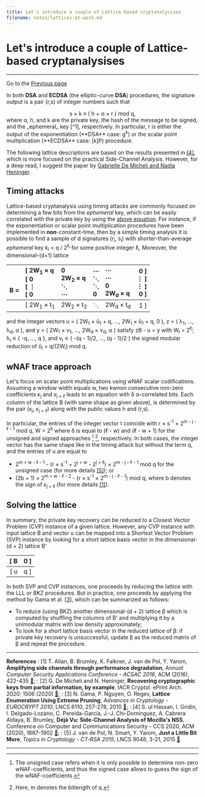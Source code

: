 ```yaml
---
title: Let's introduce a couple of Lattice-based cryptanalysises
filename: notes/lattices-at-work.md
---
```


# Let's introduce a couple of Lattice-based cryptanalysises

---

Go to the [Previous page](../notes.md)

In both **DSA** and **ECDSA** (the elliptic-curve **DSA**) procedures, the signature output is a pair (r,s) of integer numbers such that
<center><a id="signature-rs"></a> s &#xd7; k &#x2261; &#x28; h + &#x3B1; &#xd7; r &#x29; mod q,</center>
where &#x3B1;, h, and k are the private key, the hash of the message to be signed, and the _ephemeral_ key [^1], respectively. In particular, r is either the output of the exponentiation (**DSA** case: g<sup>k</sup>) or the scalar point multiplication (**ECDSA** case: &#x5b;k&#x5d;P) procedure.

The following lattice descriptions are based on the results presented in [&#x5b;4&#x5d;](#DEJAVU20), which is more focused on the practical Side-Channel Analysis. However, for a deep read, I suggest the paper by [Gabrielle De Micheli and Nadia Heninger](#MH20).

## Timing attacks

Lattice-based cryptanalysis using timing attacks are commonly focused on determining a few bits from the _ephemeral_ key, which can be easily correlated with the private key by using the [above equation](#signature-rs). For instance, if the exponentiation or scalar point multiplication procedures have been implemented in _**non**_-constant-time, then by a simple timing analysis it is possible to find a sample of d signatures (r<sub>i</sub>, s<sub>i</sub>) with shorter-than-average _ephemeral_ key k<sub>i</sub> &#x3c; q / 2<sup>&#x2113;<sub>i</sub></sup> for some positive integer &#x2113;<sub>i</sub>. Moreover, the dimensional-(d+1) lattice

| <br/><br/>B =<br/> | &#x5b; 2W<sub>1</sub> &#xd7; q <br/>&#x5b; 0 <br/>&#x5b; &#x22EE; <br/>&#x5b; 0 | 0 <br/>2W<sub>2</sub> &#xd7; q <br/>&#x22F1; <br/>&#x22EF; | &#x22EF; <br/>&#x22F1; <br/>&#x22F1; <br/>0 | &#x22EF; <br/>&#x22EF; <br/>0  <br/>2W<sub>d</sub> &#xd7; q | 0 &#x5d; <br/>&#x22EE; &#x5d; <br/>&#x22EE; &#x5d; <br/>0 &#x5d; |
| ---: | :---                   | :---           | :---    | :---    | ---:       |
|     | &#x5b; 2W<sub>1</sub> &#xd7; t<sub>1</sub> | 2W<sub>2</sub> &#xd7; t<sub>2</sub> | &#x22F1; | 2W<sub>d</sub> &#xd7; t<sub>d</sub> | 1 &#x5d;    |

and the integer vectors u = &#x28; 2W<sub>1</sub> &#xd7; &ucirc;<sub>1</sub> + q, &#x2026;, 2W<sub>1</sub> &#xd7; &ucirc;<sub>1</sub> + q, 0  &#x29;, z = &#x28; &#x03BB;<sub>1</sub>, &#x2026;, &#x03BB;<sub>d</sub>, &#x3B1; &#x29;, and y = &#x28; 2W<sub>1</sub> &#xd7; &#x03BD;<sub>1</sub>, &#x2026;, 2W<sub>d</sub> &#xd7; &#x03BD;<sub>d</sub>, &#x3B1; &#x29; satisfy zB - u = y with  W<sub>i</sub> = 2<sup>&#x2113;<sub>i</sub></sup>, &#x03BB;<sub>i</sub> &#x220A; &#x7b; -q, &#x2026;, q &#x7d;, and &#x03BD;<sub>i</sub> &#x220A; &#x7b; -(q - 1)/2, &#x2026;, (q - 1)/2 &#x7d; the signed modular reduction of &ucirc;<sub>i</sub> + q/(2W<sub>i</sub>) mod q.

## wNAF trace approach

Let's focus on scalar point multiplications using wNAF scalar codifications. Assuming a window width equals w, two kwnon consecutive non-zero coefficients &#x03BA;<sub>j</sub> and &#x03BA;<sub>j + &#x2113;</sub> leads to an equation with &#x03B4; &#x3B1;-correlated bits. Each column of the lattice B (with same shape as given above), is determined by the pair (&#x03BA;<sub>j</sub>, &#x03BA;<sub>j + &#x2113;</sub>) along with the public values h and (r,s). 

In particular, the entries of the integer vector t coincide with r &#xd7; s<sup>-1</sup> &#xd7; 2<sup>m - j - &#x2113; - 1</sup> mod q, W = 2<sup>&#x03B4;</sup> where &#x03B4; is equal to (&#x2113; - w) and (&#x2113; - w + 1) for the unsigned and signed approaches [^2] [^3], respectively. In both cases, the integer vector has the same shape like in the timing attack but  without the term q, and the entries of u are equal to

- 2<sup>m + w - &#x2113; - 1</sup> - (r &#xd7; s<sup>-1</sup> + 2<sup>j + w</sup> - 2<sup>j + &#x2113;</sup>) &#xd7; 2<sup>m - j - &#x2113; - 1</sup> mod q for the unsigned case (for more details [&#x5b;5&#x5d;](#PSY15)); or
- (2b + 1) &#xd7; 2<sup>m + w - &#x2113; - 2</sup> - (r &#xd7; s<sup>-1</sup> &#xd7; 2<sup>m - j - &#x2113; - 1</sup>) mod q, where b denotes the sign of &#x03BA;<sub>j + &#x2113;</sub> (for more details [&#x5b;1&#x5d;](#ABFPY16)).


## Solving the lattice

In summary, the private key recovery can be reduced to a Closest Vector Problem (CVP) instance of a given lattice. However, any CVP instance with input lattice B and vector u can be mapped into a Shortest Vector Problem (SVP) instance by looking for a short lattice basis vector in the dimensional-(d + 2) lattice B'

| &#x5b; B | 0 &#x5d; |
| ---:     | :---     |
| &#x5b; u | q &#x5d; |

In both SVP and CVP instances, one proceeds by reducing the lattice with the LLL or BKZ procedures. But in practice, one proceeds by applying the method by Gama et al. [&#x5b;3&#x5d;](#GNR10), which can be summarized as follows:

- To reduce (using BKZ) another dimensional-(d + 2) lattice &#x03B2; which is computed by shuffling the columns of B' and multiplying it by a unimodular matrix with low density approximately; 
- To look for a short lattice basis vector in the reduced lattice of &#x03B2;: if private key recovery is unsuccessful, update &#x03B2; as the reduced matrix of &#x03B2; and repeat the procedure.

[^1]: In some papers, the integer k is named by _nonce_ but in my opinion, I prefer the term _ephemeral_ key.
[^2]: The unsigned case refers when it is only possible to determine non-zero wNAF-coefficients, and thus the signed case allows to guess the sign of the wNAF-coefficients.
[^3]: Here, m denotes the bitlength of q.

---

**References**
: <a id="ABFPY16"></a> [1] T. Allan, B. Brumley, K. Falkner, J. van de Pol, Y. Yarom, **Amplifying side channels through performance degradation**, _Annual Computer Security Applications Conference - ACSAC 2016_, ACM (2016), 422-435 [&#128279;](https://dl.acm.org/doi/10.1145/2991079.2991084);
: <a id="MH20"></a> [2] G. De Micheli and N. Heninger, **Recovering cryptographic keys from partial information, by example**, IACR Cryptol. ePrint Arch. 2020: 1506 (2020) [&#128279;](https://eprint.iacr.org/2020/1506);
: <a id="GNR10"></a> [3] N. Gama, P. Nguyen, O. Regev, **Lattice Enumeration Using Extreme Pruning**, _Advances in Cryptology - EUROCRYPT 2010_, LNCS 6110, 257-278, 2010 [&#128279;](https://link.springer.com/chapter/10.1007%2F978-3-642-13190-5_13);
: <a id="DEJAVU20"></a> [4] S. ul Hassan, I. Gridin, I. Delgado-Lozano, C. Pereida-Garc&iacute;a, J.-J. Chi-Dom&iacute;nguez, A. Cabrera Aldaya, B. Brumley, **D&eacute;j&agrave; Vu: Side-Channel Analysis of Mozilla's NSS**, Conference on Computer and Communications Security - CCS 2020, ACM (2020), 1887-1902 [&#128279;](https://doi.org/10.1145/3372297.3421761);
: <a id="PSY15"></a> [5] J. van de Pol, N. Smart, Y. Yarom, **Just a Little Bit More**, _Topics in Cryptology - CT-RSA 2015_, LNCS 9048, 3-21, 2015 [&#128279;](https://doi.org/10.1007/978-3-319-16715-2_1).

---
